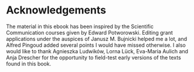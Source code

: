 
# Acknowledgements

The material in this ebook has been inspired by the Scientific Communication courses given by Edward Potworowski. Editing grant applications under the auspices of Janusz M. Bujnicki helped me a lot, and Alfred Pingoud added several points I would have missed otherwise. I also would like to thank Agnieszka Ludwików, Lorna Lück, Eva-Maria Aulich and Anja Drescher for the opportunity to field-test early versions of the texts found in this book.
